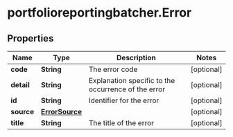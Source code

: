# portfolioreportingbatcher.Error

## Properties

Name | Type | Description | Notes
------------ | ------------- | ------------- | -------------
**code** | **String** | The error code | [optional] 
**detail** | **String** | Explanation specific to the occurrence of the error | [optional] 
**id** | **String** | Identifier for the error | [optional] 
**source** | [**ErrorSource**](ErrorSource.md) |  | [optional] 
**title** | **String** | The title of the error | [optional] 


